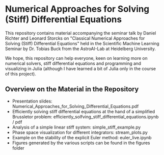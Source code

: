 # Numerical Approaches for Solving (Stiff) Differential Equations

This repository contains material accompanying the seminar talk by Daniel Richter and Leonard Storcks on "Classical Numerical Approaches for Solving (Stiff) Differential Equations" held in the Scientific Machine Learning Seminar by Dr. Tobias Buck from the AstroAI-Lab at Heidelberg University.

We hope, this repository can help everyone, keen on learning more on numerical solvers, stiff differential equations and programming and visualizing in Julia (although I have learned a bit of Julia only in the course of this project).

## Overview on the Material in the Repository
- Presentation slides: Numerical_Approaches_for_Solving_Differential_Equations.pdf
- Efficiently solving stiff differential equations at the hand of a simplified Brussletor problem: efficiently_solfving_stiff_differential_equations.ipynb / pdf
- Analysis of a simple linear stiff system: simple_stiff_example.py
- Phase space visualization for different integrators: stream_plots.py
- Example on the stability of the explicit Euler method: euler_live.ipynb
- Figures generated by the various scripts can be found in the figures folder
